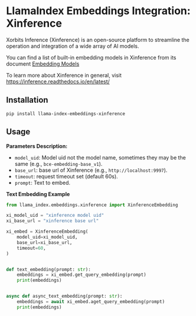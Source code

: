 # LlamaIndex Embeddings Integration: Xinference

Xorbits Inference (Xinference) is an open-source platform to streamline the operation and integration of a wide array of AI models.

You can find a list of built-in embedding models in Xinference from its document [Embedding Models](https://inference.readthedocs.io/en/latest/models/builtin/embedding/index.html)

To learn more about Xinference in general, visit https://inference.readthedocs.io/en/latest/

## Installation

```shell
pip install llama-index-embeddings-xinference
```

## Usage

**Parameters Description:**

- `model_uid`: Model uid not the model name, sometimes they may be the same (e.g., `bce-embedding-base_v1`).
- `base_url`: base url of Xinference (e.g., `http://localhost:9997`).
- `timeout`: request timeout set (default 60s).
- `prompt`: Text to embed.

**Text Embedding Example**

```python
from llama_index.embeddings.xinference import XinferenceEmbedding

xi_model_uid = "xinference model uid"
xi_base_url = "xinference base url"

xi_embed = XinferenceEmbedding(
    model_uid=xi_model_uid,
    base_url=xi_base_url,
    timeout=60,
)


def text_embedding(prompt: str):
    embeddings = xi_embed.get_query_embedding(prompt)
    print(embeddings)


async def async_text_embedding(prompt: str):
    embeddings = await xi_embed.aget_query_embedding(prompt)
    print(embeddings)
    
```

